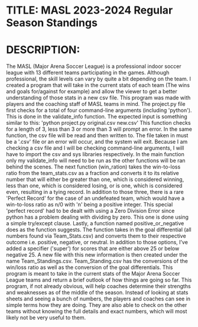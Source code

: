 # TITLE: MASL 2023-2024 Regular Season Standings
# DESCRIPTION:
The MASL (Major Arena Soccer League) is a professional indoor soccer league with 13 different teams participating in the games. Although professional, the skill levels can vary by quite a bit depending on the team. I created a program that will take in the current stats of each team (The wins and goals for/against for example) and allow the viewer to get a better understanding of those stats in a new csv file. This program was made with players and the coaching staff of MASL teams in mind. The project.py file first checks for a total of four command-line arguments (including 'python'). This is done in the validate_info function. The expected input is something similar to this: 'python project.py original.csv new.csv' This function checks for a length of 3, less than 3 or more than 3 will prompt an error. In the same function, the csv file will be read and then written to. The file taken in must be a '.csv' file or an error will occur, and the system will exit. Because I am checking a csv file and I will be checking command-line arguments, I will have to import the csv and sys libraries respectively. In the main function only my validate_info will need to be run as the other functions will be ran behind the scenes.
The next function (win_ration) takes the win-to-loss ratio from the team_stats.csv as a fraction and converts it to its relative number that will either be greater than one, which is considered winning, less than one, which is considered losing, or is one, which is considered even, resulting in a tying record. In addition to those three, there is a rare 'Perfect Record' for the case of an undefeated team, which would have a win-to-loss ratio as n/0 with 'n' being a positive integer. This special 'perfect record' had to be dealt with using a Zero Division Error since python has a problem dealing with dividing by zero. This one is done using a simple try/except clause.
Lastly, a function named positive_or_negative does as the function suggests. The function takes in the goal differential (all numbers found via Team_Stats.csv) and converts them to their respective outcome i.e. positive, negative, or neutral. In addition to those options, I’ve added a specifier ('super') for scores that are either above 25 or below negative 25. A new file with this new information is then created under the name Team_Standings.csv. Team_Standing.csv has the conversions of the win/loss ratio as well as the conversion of the goal differentials.
This program is meant to take in the current stats of the Major Arena Soccer League teams and return a brief outlook of how things are going so far. This program, if not already obvious, will help coaches determine their strengths and weaknesses as of the middle of the season. Instead of looking at stats sheets and seeing a bunch of numbers, the players and coaches can see in simple terms how they are doing. They are also able to check on the other teams without knowing the full details and exact numbers, which will most likely not be very useful to them.
